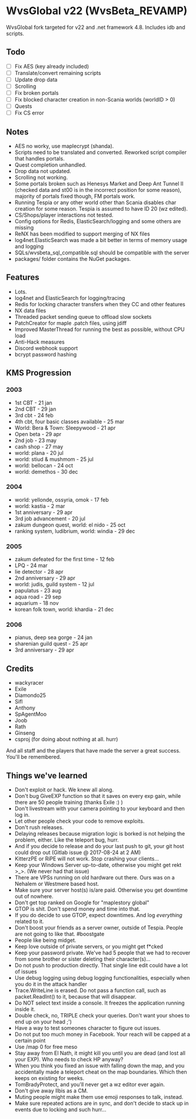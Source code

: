 # WvsGlobal v22 (WvsBeta_REVAMP)
WvsGlobal fork targeted for v22 and .net framework 4.8. Includes idb and scripts.

## Todo
- [ ] Fix AES (key already included)
- [ ] Translate/convert remaining scripts
- [ ] Update drop data
- [ ] Scrolling
- [ ] Fix broken portals
- [ ] Fix blocked character creation in non-Scania worlds (worldID > 0)
- [ ] Quests
- [ ] Fix CS error

## Notes
- AES no worky, use maplecrypt (shanda).
- Scripts need to be translated and converted. Reworked script compiler that handles portals.
- Quest completion unhandled.
- Drop data not updated.
- Scrolling not working.
- Some portals broken such as Henesys Market and Deep Ant Tunnel II (checked data and st00 is in the incorrect position for some reason), majority of portals fixed though, FM portals work.
- Running Tespia or any other world other than Scania disables char creation for some reason. Tespia is assumed to have ID 20 (wz edited).
- CS/Shops/player interactions not tested.
- Config options for Redis, ElasticSearch/logging and some others are missing
- ReNX has been modified to support merging of NX files
- log4net.ElasticSearch was made a bit better in terms of memory usage and logging
- SQLs/wvsbeta_sql_compatible.sql should be compatible with the server
- packages/ folder contains the NuGet packages.

## Features
- Lots.
- log4net and ElasticSearch for logging/tracing
- Redis for locking character transfers when they CC and other features
- NX data files
- Threaded packet sending queue to offload slow sockets
- PatchCreator for maple .patch files, using jdiff
- Improved MasterThread for running the best as possible, without CPU load
- Anti-Hack measures
- Discord webhook support
- bcrypt password hashing

## KMS Progression
### 2003
- 1st CBT - 21 jan
- 2nd CBT - 29 jan
- 3rd cbt - 24 feb
- 4th cbt, four basic classes available - 25 mar
- World: Bera & Town: Sleepywood - 21 apr
- Open beta - 29 apr
- 2nd job - 23 may
- cash shop - 27 may
- world: plana - 20 jul
- world: stiud & mushmom - 25 jul
- world: bellocan - 24 oct
- world: demethos - 30 dec

### 2004
- world: yellonde, ossyria, omok - 17 feb
- world: kastia - 2 mar
- 1st anniversary - 29 apr
- 3rd job advancement - 20 jul
- zakum dungeon quest, world: el nido - 25 oct
- ranking system, ludibrium, world: windia - 29 dec

### 2005
- zakum defeated for the first time - 12 feb
- LPQ - 24 mar
- lie detector - 28 apr
- 2nd anniversary - 29 apr
- world: judis, guild system - 12 jul
- papulatus - 23 aug
- aqua road - 29 sep
- aquarium - 18 nov
- korean folk town, world: khardia - 21 dec

### 2006
- pianus, deep sea gorge - 24 jan
- sharenian guild quest - 25 apr
- 3rd anniversary - 29 apr

## Credits
- wackyracer
- Exile
- Diamondo25
- Sifl
- Anthony
- SpAgentMoo
- Joob
- Rath
- Ginseng
- csproj (for doing about nothing at all. hurr)

And all staff and the players that have made the server a great success. You'll be remembered.

## Things we've learned
- Don't exploit or hack. We knew all along.
- Don't bug GiveEXP function so that it saves on every exp gain, while there are 50 people training (thanks Exile :) )
- Don't livestream with your camera pointing to your keyboard and then log in.
- Let other people check your code to remove exploits.
- Don't rush releases.
- Delaying releases because migration logic is borked is not helping the problem, either. Like the teleport bug, hurr.
- And if you decide to release and do your last push to git, your git host could drop out (Gitlab issue @ 2017-08-24 at 2 AM)
- KitterzPE or RiPE will not work. Stop crashing your clients...
- Keep your Windows Server up-to-date, otherwise you might get rekt >_>. (We never had that issue)
- There are VPSs running on old hardware out there. Ours was on a Nehalem or Westmere based host.
- Make sure your server host(s) is/are paid. Otherwise you get downtime out of nowhere.
- Don't get top ranked on Google for "maplestory global"
- GTOP is shit. Don't spend money and time into that.
- If you do decide to use GTOP, expect downtimes. And log _everything_ related to it.
- Don't boost your friends as a server owner, outside of Tespia. People are not going to like that. #boostgate
- People like being midget.
- Keep love outside of private servers, or you might get f*cked
- Keep your password private. We've had 5 people that we had to recover from some brother or sister deleting their character(s)...
- Do not push to production directly. That single line edit could have a lot of issues
- Use debug logging using debug logging functionalities, especially when you do it in the attack handler
- Trace.WriteLine is erased. Do not pass a function call, such as packet.ReadInt() to it, because that will disappear.
- Do NOT select text inside a console. It freezes the application running inside it.
- Double check, no, TRIPLE check your queries. Don't want your shoes to end up on your head ;')
- Have a way to test someones character to figure out issues.
- Do not put too much money in Facebook. Your reach will be capped at a certain point
- Use /map 0 for free meso
- Stay away from El Nath, it might kill you until you are dead (and lost all your EXP). Who needs to check HP anyway?
- When you think you fixed an issue with falling down the map, and you accidentally made a teleport cheat on the map boundaries. Which then keeps on existing for weeks.
- TomBradyProtect, and you'll never get a wz editor ever again.
- Don't give away Ilbis as a CM.
- Muting people might make them use emoji responses to talk, instead.
- Make sure repeated actions are in sync, and don't decide to stack up in events due to locking and such hurr...

